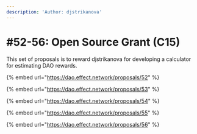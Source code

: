 ```yaml
---
description: 'Author: djstrikanova'
---
```


# #52-56: Open Source Grant (C15)

This set of proposals is to reward djstrikanova for developing a calculator for estimating DAO rewards.

{% embed url="https://dao.effect.network/proposals/52" %}

{% embed url="https://dao.effect.network/proposals/53" %}

{% embed url="https://dao.effect.network/proposals/54" %}

{% embed url="https://dao.effect.network/proposals/55" %}

{% embed url="https://dao.effect.network/proposals/56" %}

